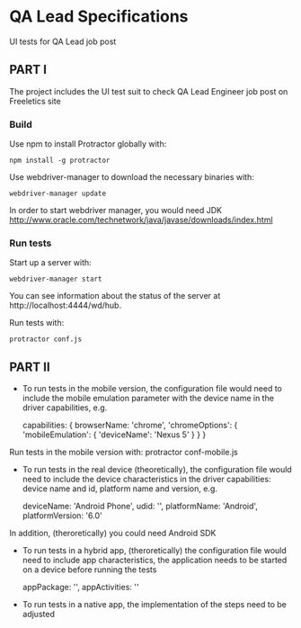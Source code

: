 # QA Lead Specifications
UI tests for QA Lead job post

## PART I
The project includes the UI test suit to check QA Lead Engineer job post on Freeletics site

### Build

Use npm to install Protractor globally with:

	npm install -g protractor

Use webdriver-manager to download the necessary binaries with:

	webdriver-manager update

In order to start webdriver manager, you would need JDK http://www.oracle.com/technetwork/java/javase/downloads/index.html

### Run tests

Start up a server with:

	webdriver-manager start

You can see information about the status of the server at http://localhost:4444/wd/hub.

Run tests with:

	protractor conf.js

## PART II

* To run tests in the mobile version, the configuration file would need to include the mobile emulation parameter with the device name in the driver capabilities, e.g.

	capabilities: {
	  browserName: 'chrome',
	  'chromeOptions': {
	    'mobileEmulation': {
	      'deviceName': 'Nexus 5'
	    }
	  }
	}

Run tests in the mobile version with:
	protractor conf-mobile.js

* To run tests in the real device (theoretically), the configuration file would need to include the device characteristics in the driver capabilities: device name and id, platform name and version, e.g.

	deviceName: 'Android Phone',
	udid: '<deviceId>', 
	platformName: 'Android',
	platformVersion: '6.0'

In addition, (theroretically) you could need Android SDK

* To run tests in a hybrid app, (theroretically) the configuration file would need to include app characteristics, the application needs to be started on a device before running the tests

	appPackage: '<appPackage>',
	appActivities: '<appActivities>'

* To run tests in a native app, the implementation of the steps need to be adjusted
